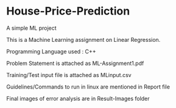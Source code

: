 # House-Price-Prediction
A simple ML project

This is a Machine Learning assignment on Linear Regression.

Programming Language used : C++

Problem Statement is attached as ML-Assignment1.pdf

Training/Test input file is attached as MLinput.csv

Guidelines/Commands to run in linux are mentioned in Report file

Final images of error analysis are in Result-Images folder
